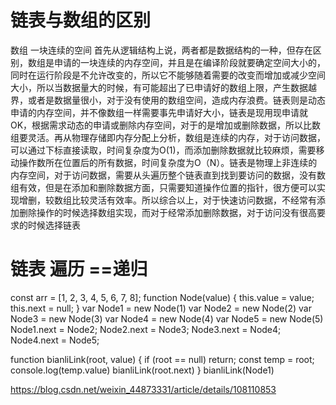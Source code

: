 # 链表与数组的区别
数组 一块连续的空间 
首先从逻辑结构上说，两者都是数据结构的一种，但存在区别，数组是申请的一块连续的内存空间，并且是在编译阶段就要确定空间大小的，同时在运行阶段是不允许改变的，所以它不能够随着需要的改变而增加或减少空间大小，所以当数据量大的时候，有可能超出了已申请好的数组上限，产生数据越界，或者是数据量很小，对于没有使用的数组空间，造成内存浪费。链表则是动态申请的内存空间，并不像数组一样需要事先申请好大小，链表是现用现申请就OK，根据需求动态的申请或删除内存空间，对于的是增加或删除数据，所以比数组要灵活。再从物理存储即内存分配上分析，数组是连续的内存，对于访问数据，可以通过下标直接读取，时间复杂度为O(1)，而添加删除数据就比较麻烦，需要移动操作数所在位置后的所有数据，时间复杂度为O（N）。链表是物理上非连续的内存空间，对于访问数据，需要从头遍历整个链表直到找到要访问的数据，没有数组有效，但是在添加和删除数据方面，只需要知道操作位置的指针，很方便可以实现增删，较数组比较灵活有效率。所以综合以上，对于快速访问数据，不经常有添加删除操作的时候选择数组实现，而对于经常添加删除数据，对于访问没有很高要求的时候选择链表
# 链表 遍历 ==递归
const arr = [1, 2, 3, 4, 5, 6, 7, 8];
function Node(value) {
    this.value = value;
    this.next = null;
}
var Node1 = new Node(1)
var Node2 = new Node(2)
var Node3 = new Node(3)
var Node4 = new Node(4)
var Node5 = new Node(5)
Node1.next = Node2;
Node2.next = Node3;
Node3.next = Node4;
Node4.next = Node5;

function bianliLink(root, value) {
    if (root == null) return;
    const temp = root;
    console.log(temp.value)
    bianliLink(root.next)
}
bianliLink(Node1)

https://blog.csdn.net/weixin_44873331/article/details/108110853